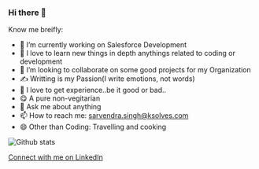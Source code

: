 ### Hi there 👋

Know me breifly:

<!--
**sarvendrasingh/sarvendrasingh** is a ✨ _special_ ✨ repository because its `README.md` (this file) appears on your GitHub profile.
-->

- 🔭 I’m currently working on Salesforce Development
- 🌱 I love to learn new things in depth anythings related to coding or development
- 👯 I’m looking to collaborate on some good projects for my Organization
- ✍️ Writting is my Passion(I write emotions, not words)
- 🤔 I love to get experience..be it good or bad..
- 😋 A pure non-vegitarian
- 💬 Ask me about anything
- 📫 How to reach me: sarvendra.singh@ksolves.com
- 😄 Other than Coding: Travelling and cooking



![Github stats](https://github-readme-stats.vercel.app/api?username=sarvendraKsolves)

<div class="LI-profile-badge"  data-version="v1" data-size="medium" data-locale="en_US" data-type="vertical" data-theme="dark" data-vanity="singhsaahab07"><a class="LI-simple-link" href='https://in.linkedin.com/in/singhsaahab07?trk=profile-badge'>Connect with me on LinkedIn</a></div>




